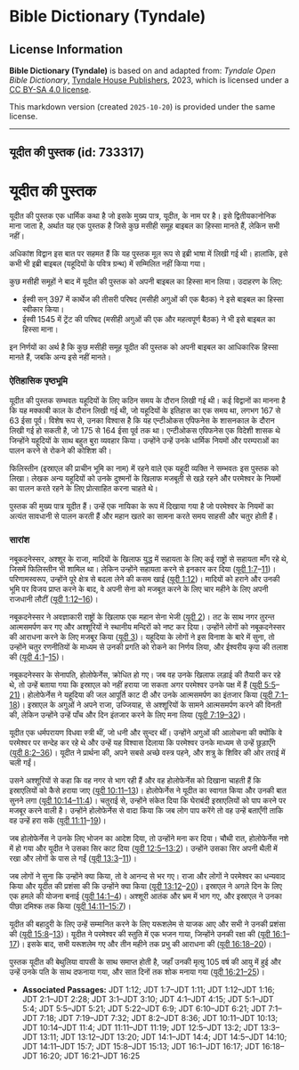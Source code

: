 # Bible Dictionary (Tyndale)

## License Information

**Bible Dictionary (Tyndale)** is based on and adapted from: _Tyndale Open Bible Dictionary_, [Tyndale House Publishers](https://tyndaleopenresources.com/), 2023, which is licensed under a [CC BY-SA 4.0 license](https://creativecommons.org/licenses/by-sa/4.0/legalcode.en).

This markdown version (created `2025-10-20`) is provided under the same license.



--------------------------------

## यूदीत की पुस्तक (id: 733317)

यूदीत की पुस्तक
===============

यूदीत की पुस्तक एक धार्मिक कथा है जो इसके मुख्य पात्र, यूदीत, के नाम पर है। इसे द्वितीयकानोनिक माना जाता है, अर्थात यह एक पुस्तक है जिसे कुछ मसीही समूह बाइबल का हिस्सा मानते हैं, लेकिन सभी नहीं।

अधिकांश विद्वान इस बात पर सहमत हैं कि यह पुस्तक मूल रूप से इब्री भाषा में लिखी गई थी। हालांकि, इसे कभी भी इब्री बाइबल (यहूदियों के पवित्र ग्रन्थ) में सम्मिलित नहीं किया गया।

कुछ मसीही समूहों ने बाद में यूदीत की पुस्तक को अपनी बाइबल का हिस्सा मान लिया। उदाहरण के लिए:

* ईस्वी सन् 397 में कार्थेज की तीसरी परिषद (मसीही अगुओं की एक बैठक) ने इसे बाइबल का हिस्सा स्वीकार किया।
* ईस्वी 1545 में ट्रेंट की परिषद (मसीही अगुओं की एक और महत्वपूर्ण बैठक) ने भी इसे बाइबल का हिस्सा माना।

इन निर्णयों का अर्थ है कि कुछ मसीही समूह यूदीत की पुस्तक को अपनी बाइबल का आधिकारिक हिस्सा मानते हैं, जबकि अन्य इसे नहीं मानते।

### ऐतिहासिक पृष्ठभूमि

यूदीत की पुस्तक सम्भवतः यहूदियों के लिए कठिन समय के दौरान लिखी गई थी। कई विद्वानों का मानना है कि यह मक्काबी काल के दौरान लिखी गई थी, जो यहूदियों के इतिहास का एक समय था, लगभग 167 से 63 ईसा पूर्व। विशेष रूप से, उनका विश्वास है कि यह एन्टीओकस एपिफनेस के शासनकाल के दौरान लिखी गई हो सकती है, जो 175 से 164 ईसा पूर्व तक था। एन्टीओकस एपिफनेस एक विदेशी शासक थे जिन्होंने यहूदियों के साथ बहुत बुरा व्यवहार किया। उन्होंने उन्हें उनके धार्मिक नियमों और परम्पराओं का पालन करने से रोकने की कोशिश की।

फिलिस्तीन (इस्राएल की प्राचीन भूमि का नाम) में रहने वाले एक यहूदी व्यक्ति ने सम्भवतः इस पुस्तक को लिखा। लेखक अन्य यहूदियों को उनके दुश्मनों के खिलाफ मजबूती से खड़े रहने और परमेश्वर के नियमों का पालन करते रहने के लिए प्रोत्साहित करना चाहते थे।

पुस्तक की मुख्य पात्र यूदीत हैं। उन्हें एक नायिका के रूप में दिखाया गया है जो परमेश्वर के नियमों का अत्यंत सावधानी से पालन करती हैं और महान खतरे का सामना करते समय साहसी और चतुर होती हैं।

### सारांश

नबूकदनेस्सर, अश्शूर के राजा, मादियों के खिलाफ युद्ध में सहायता के लिए कई राष्ट्रों से सहायता माँग रहे थे, जिसमें फिलिस्तीन भी शामिल था। लेकिन उन्होंने सहायता करने से इनकार कर दिया ([यूदी 1:7](https://ref.ly/Jdt1:7-Jdt1:11)–[11](https://ref.ly/Jdt1:7-Jdt1:11))। परिणामस्वरूप, उन्होंने पूरे क्षेत्र से बदला लेने की कसम खाई ([यूदी 1:12](https://ref.ly/Jdt1:12))। मादियों को हराने और उनकी भूमि पर विजय प्राप्त करने के बाद, वे अपनी सेना को मजबूत करने के लिए चार महीने के लिए अपनी राजधानी लौटीं ([यूदी 1:12–16](https://ref.ly/Jdt1:12-Jdt1:16))।

नबूकदनेस्सर ने अवज्ञाकारी राष्ट्रों के खिलाफ एक महान सेना भेजी ([यूदी 2](https://ref.ly/Jdt2:1-Jdt2:28))। तट के साथ नगर तुरन्त आत्मसमर्पण कर गए और अश्शूरियों ने स्थानीय मन्दिरों को नष्ट कर दिया। उन्होंने लोगों को नबूकदनेस्सर की आराधना करने के लिए मजबूर किया ([यूदी 3](https://ref.ly/Jdt3:1-Jdt3:10))। यहूदिया के लोगों ने इस विनाश के बारे में सुना, तो उन्होंने चतुर रणनीतियों के माध्यम से उनकी प्रगति को रोकने का निर्णय लिया, और ईश्वरीय कृपा की तलाश की ([यूदी 4:1](https://ref.ly/Jdt4:1-Jdt4:15)–[15](https://ref.ly/Jdt4:1-Jdt4:15))।

नबूकदनेस्सर के सेनापति, होलोफेर्नेस, क्रोधित हो गए। जब वह उनके खिलाफ लड़ाई की तैयारी कर रहे थे, तो उन्हें बताया गया कि इस्राएल को नहीं हराया जा सकता अगर परमेश्वर उनके पक्ष में हैं ([यूदी 5:5](https://ref.ly/Jdt5:5-Jdt5:21)–[21\)](https://ref.ly/Jdt5:5-Jdt5:21)। होलोफेर्नेस ने यहूदिया की जल आपूर्ति काट दी और उनके आत्मसमर्पण का इंतजार किया ([यूदी 7:1–18](https://ref.ly/Jdt7:1-Jdt7:18))। इस्राएल के अगुओं ने अपने राजा, उज्जियाह, से अश्शूरियों के सामने आत्मसमर्पण करने की विनती की, लेकिन उन्होंने उन्हें पाँच और दिन इंतजार करने के लिए मना लिया ([यूदी 7:19–32](https://ref.ly/Jdt7:19-Jdt7:32))।

यूदीत एक धर्मपरायण विधवा स्त्री थीं, जो धनी और सुन्दर थीं। उन्होंने अगुओं की आलोचना की क्योंकि वे परमेश्वर पर सन्देह कर रहे थे और उन्हें यह विश्वास दिलाया कि परमेश्वर उनके माध्यम से उन्हें छुड़ाएँगे ([यूदी 8:2–36](https://ref.ly/Jdt8:2-Jdt8:36))। यूदीत ने प्रार्थना की, अपने सबसे अच्छे वस्त्र पहने, और शत्रु के शिविर की ओर तराई में चली गईं।

उसने अश्शूरियों से कहा कि वह नगर से भाग रही हैं और वह होलोफेर्नेस को दिखाना चाहती हैं कि इस्राएलियों को कैसे हराया जाए ([यूदी 10:11–13](https://ref.ly/Jdt10:11-Jdt10:13))। होलोफेर्नेस ने यूदीत का स्वागत किया और उनकी बात सुनने लगा ([यूदी 10:14–11:4](https://ref.ly/Jdt10:14-Jdt11:4))। चतुराई से, उन्होंने संकेत दिया कि घेराबंदी इस्राएलियों को पाप करने पर मजबूर करने वाली है। उन्होंने होलोफेर्नेस से वादा किया कि जब लोग पाप करेंगे तो वह उन्हें बताएँगी ताकि वह उन्हें हरा सकें ([यूदी 11:11](https://ref.ly/Jdt11:11-Jdt11:19)–[19](https://ref.ly/Jdt11:11-Jdt11:19))।

जब होलोफेर्नेस ने उनके लिए भोजन का आदेश दिया, तो उन्होंने मना कर दिया। चौथी रात, होलोफेर्नेस नशे में हो गया और यूदीत ने उसका सिर काट दिया ([यूदी 12:5–13:2](https://ref.ly/Jdt12:5-Jdt13:2))। उन्होंने उसका सिर अपनी थैली में रखा और लोगों के पास ले गईं ([यूदी 13:3](https://ref.ly/Jdt13:3-Jdt13:11)–[11](https://ref.ly/Jdt13:3-Jdt13:11))।

जब लोगों ने सुना कि उन्होंने क्या किया, तो वे आनन्द से भर गए। राजा और लोगों ने परमेश्वर का धन्यवाद किया और यूदीत की प्रशंसा की कि उन्होंने क्या किया ([यूदी 13:12](https://ref.ly/Jdt13:12-Jdt13:20)–[20](https://ref.ly/Jdt13:12-Jdt13:20))। इस्राएल ने अगले दिन के लिए एक हमले की योजना बनाई ([यूदी 14:1–4](https://ref.ly/Jdt14:1-Jdt14:4))। अश्शूरी आतंक और भ्रम में भाग गए, और इस्राएल ने उनका पीछा दमिश्क तक किया ([यूदी 14:11–15:7](https://ref.ly/Jdt14:11-Jdt15:7))।

यूदीत की बहादुरी के लिए उन्हें सम्मानित करने के लिए यरूशलेम से याजक आए और सभी ने उनकी प्रशंसा की ([यूदी 15:8](https://ref.ly/Jdt15:8-Jdt15:13)–[13](https://ref.ly/Jdt15:8-Jdt15:13))। यूदीत ने परमेश्वर की स्तुति में एक भजन गाया, जिन्होंने उनकी रक्षा की ([यूदी 16:1](https://ref.ly/Jdt16:1-Jdt16:17)–[17](https://ref.ly/Jdt16:1-Jdt16:17))। इसके बाद, सभी यरूशलेम गए और तीन महीने तक प्रभु की आराधना की ([यूदी 16:18–20](https://ref.ly/Jdt16:18-Jdt16:20))।

पुस्तक यूदीत की बेथुलिया वापसी के साथ समाप्त होती है, जहाँ उनकी मृत्यु 105 वर्ष की आयु में हुई और उन्हें उनके पति के साथ दफनाया गया, और सात दिनों तक शोक मनाया गया ([यूदी 16:21–25](https://ref.ly/Jdt16:21-Jdt16:25))।

* **Associated Passages:** JDT 1:12; JDT 1:7–JDT 1:11; JDT 1:12–JDT 1:16; JDT 2:1–JDT 2:28; JDT 3:1–JDT 3:10; JDT 4:1–JDT 4:15; JDT 5:1–JDT 5:4; JDT 5:5–JDT 5:21; JDT 5:22–JDT 6:9; JDT 6:10–JDT 6:21; JDT 7:1–JDT 7:18; JDT 7:19–JDT 7:32; JDT 8:2–JDT 8:36; JDT 10:11–JDT 10:13; JDT 10:14–JDT 11:4; JDT 11:11–JDT 11:19; JDT 12:5–JDT 13:2; JDT 13:3–JDT 13:11; JDT 13:12–JDT 13:20; JDT 14:1–JDT 14:4; JDT 14:5–JDT 14:10; JDT 14:11–JDT 15:7; JDT 15:8–JDT 15:13; JDT 16:1–JDT 16:17; JDT 16:18–JDT 16:20; JDT 16:21–JDT 16:25

